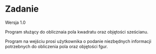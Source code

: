 # Zadanie

Wersja 1.0

Program służący do oblicznaia pola kwadratu oraz objętości sześcianu.

Program na wejściu prosi użytkownika o podanie niezbędnych informacji potrzebnych do obliczenia 
pola oraz objętości fgur.

